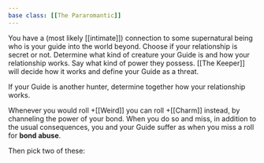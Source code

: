 ```yaml
---
base class: [[The Pararomantic]]
---
```

 You have a (most likely [[intimate]]) connection to some supernatural being who is your guide into the world beyond. Choose if your relationship is secret or not.
Determine what kind of creature your Guide is and how your relationship works. Say what kind of power they possess. [[The Keeper]] will decide how it works and define your Guide as a threat.

If your Guide is another hunter, determine together how your relationship works.

Whenever you would roll +[[Weird]] you can roll +[[Charm]] instead, by channeling the power of your bond. When you do so and miss, in addition to the usual consequences, you and your Guide suffer as when you miss a roll for **bond abuse**.

Then pick two of these:

